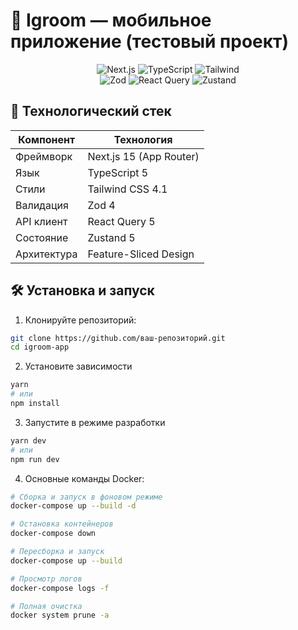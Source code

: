 # 🌟 Igroom — мобильное приложение (тестовый проект)

<div align="center">
  <img src="https://img.shields.io/badge/Next-14-black?style=for-the-badge&logo=next.js" alt="Next.js">
  <img src="https://img.shields.io/badge/TypeScript-5-blue?style=for-the-badge&logo=typescript" alt="TypeScript">
  <img src="https://img.shields.io/badge/Tailwind-3.4-blue?style=for-the-badge&logo=tailwindcss" alt="Tailwind">
  <br>
  <img src="https://img.shields.io/badge/Zod-3.22-purple?style=for-the-badge" alt="Zod">
  <img src="https://img.shields.io/badge/React_Query-5-red?style=for-the-badge&logo=react" alt="React Query">
  <img src="https://img.shields.io/badge/Zustand-4-lightgrey?style=for-the-badge" alt="Zustand">
</div>

## 🚀 Технологический стек

| Компонент       | Технология       |
|----------------|-----------------|
| Фреймворк      | Next.js 15 (App Router) |
| Язык           | TypeScript 5 |
| Стили          | Tailwind CSS 4.1 |
| Валидация      | Zod 4 |
| API клиент     | React Query 5 |
| Состояние      | Zustand 5 |
| Архитектура    | Feature-Sliced Design |

## 🛠 Установка и запуск

1. Клонируйте репозиторий:
```bash
git clone https://github.com/ваш-репозиторий.git
cd igroom-app
```

2. Установите зависимости
```bash
yarn
# или
npm install
```

3. Запустите в режиме разработки
```bash
yarn dev
# или
npm run dev
```

4. Основные команды Docker:
```bash
# Сборка и запуск в фоновом режиме
docker-compose up --build -d

# Остановка контейнеров
docker-compose down

# Пересборка и запуск
docker-compose up --build

# Просмотр логов
docker-compose logs -f

# Полная очистка
docker system prune -a
```


